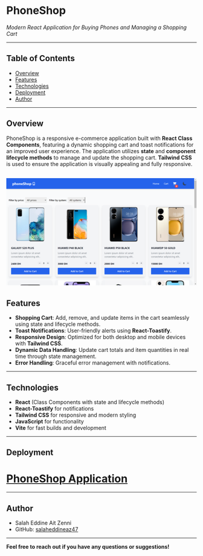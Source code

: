 # PhoneShop

_Modern React Application for Buying Phones and Managing a Shopping Cart_

---

## Table of Contents

- [Overview](#overview)
- [Features](#features)
- [Technologies](#technologies)
- [Deployment](#deployment)
- [Author](#author)

---

## Overview

PhoneShop is a responsive e-commerce application built with **React Class Components**, featuring a dynamic shopping cart and toast notifications for an improved user experience. The application utilizes **state** and **component lifecycle methods** to manage and update the shopping cart. **Tailwind CSS** is used to ensure the application is visually appealing and fully responsive.

## ![App Preview](./public/screenshot.PNG)

## Features

- **Shopping Cart**: Add, remove, and update items in the cart seamlessly using state and lifecycle methods.
- **Toast Notifications**: User-friendly alerts using **React-Toastify**.
- **Responsive Design**: Optimized for both desktop and mobile devices with **Tailwind CSS**.
- **Dynamic Data Handling**: Update cart totals and item quantities in real time through state management.
- **Error Handling**: Graceful error management with notifications.

---

## Technologies

- **React** (Class Components with state and lifecycle methods)
- **React-Toastify** for notifications
- **Tailwind CSS** for responsive and modern styling
- **JavaScript** for functionality
- **Vite** for fast builds and development

---

## Deployment

# [PhoneShop Application](https://salaheddineaz47.github.io/phoneShop/)

---

## Author

- Salah Eddine Ait Zenni
- GitHub: [salaheddineaz47](https://github.com/salaheddineaz47)

---

**Feel free to reach out if you have any questions or suggestions!**
